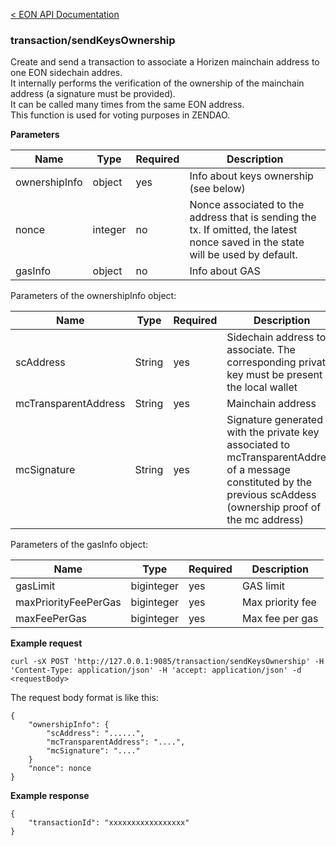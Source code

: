[&lt; EON API Documentation](/doc/api/index.md) 
### transaction/sendKeysOwnership

Create and send a transaction to associate a Horizen mainchain address to one EON sidechain addres.\
It internally performs the verification of the ownership of the mainchain address (a signature must be provided).\
It can be called many times from the same EON address.\
This function is used for voting purposes in ZENDAO.

**Parameters**

| Name     | Type    | Required  | Description    |
| -------- | ------- | -------   | -------        | 
| ownershipInfo  | object  | yes         | Info about keys ownership (see below) |
| nonce  | integer  | no         | Nonce associated to the address that is sending the tx. If omitted, the latest nonce saved in the state will be used by default.  |
| gasInfo  | object  | no         | Info about GAS |

Parameters of the ownershipInfo object:

| Name     | Type    | Required    | Description    |
| -------- | ------- | -------     | -------        | 
| scAddress  | String  | yes         | Sidechain address to associate. The corresponding private key must be present in the local wallet |
| mcTransparentAddress  | String  | yes         | Mainchain address|
| mcSignature  | String  | yes         | Signature generated with the private key associated to mcTransparentAddress of a message constituted by the previous scAddess (ownership proof of the mc address) |


Parameters of the gasInfo object:

| Name     | Type    | Required    | Description    |
| -------- | ------- | -------     | -------        | 
| gasLimit  | biginteger  | yes         | GAS limit |
| maxPriorityFeePerGas  | biginteger  | yes         | Max priority fee|
| maxFeePerGas  | biginteger  | yes         | Max fee per gas |


**Example request**

    curl -sX POST 'http://127.0.0.1:9085/transaction/sendKeysOwnership' -H 'Content-Type: application/json' -H 'accept: application/json' -d <requestBody>

The request body format is like this:

    {
        "ownershipInfo": {
            "scAddress": "......",
            "mcTransparentAddress": "....",
            "mcSignature": "...."
        }
        "nonce": nonce
    }

**Example response**

    {
        "transactionId": "xxxxxxxxxxxxxxxxx"
    }
